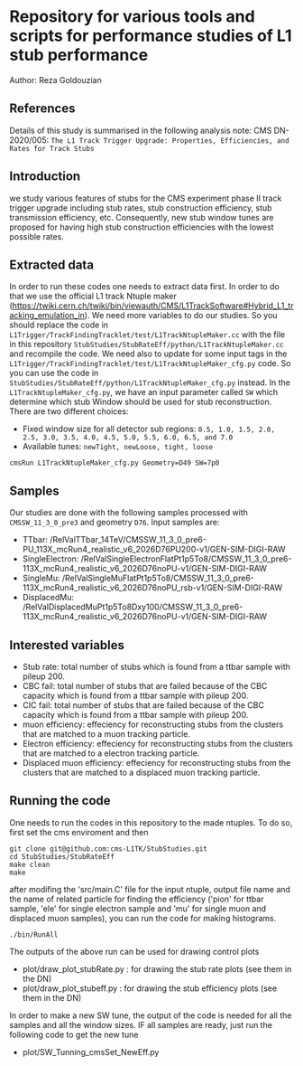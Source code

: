 # Repository for various tools and scripts for performance studies of L1 stub performance
Author: Reza Goldouzian 
## References
Details of this study is summarised in the following analysis note: 
  CMS DN-2020/005: `The L1 Track Trigger Upgrade: Properties, Efficiencies, and Rates for Track Stubs`
## Introduction
we study various features of stubs for the CMS experiment phase II track trigger upgrade including stub rates, stub construction efficiency, stub transmission efficiency, etc. Consequently, new stub window tunes are proposed for having high stub construction efficiencies with the lowest possible rates.
## Extracted data
In order to run these codes one needs to extract data first. In order to do that we use the official L1 track Ntuple maker (https://twiki.cern.ch/twiki/bin/viewauth/CMS/L1TrackSoftware#Hybrid_L1_tracking_emulation_in). We need more variables to do our studies. So you should replace the code in `L1Trigger/TrackFindingTracklet/test/L1TrackNtupleMaker.cc` with the file in this repository `StubStudies/StubRateEff/python/L1TrackNtupleMaker.cc` and recompile the code. We need also to update for some input tags in the `L1Trigger/TrackFindingTracklet/test/L1TrackNtupleMaker_cfg.py` code. So you can use the code in `StubStudies/StubRateEff/python/L1TrackNtupleMaker_cfg.py` instead. In the `L1TrackNtupleMaker_cfg.py`, we have an input parameter called `SW` which determine which stub Window should be used for stub reconstruction. There are two different choices:
- Fixed window size for all detector sub regions: `0.5, 1.0, 1.5, 2.0, 2.5, 3.0, 3.5, 4.0, 4.5, 5.0, 5.5, 6.0, 6.5, and 7.0`
- Available tunes: `newTight, newLoose, tight, loose`
```
cmsRun L1TrackNtupleMaker_cfg.py Geometry=D49 SW=7p0
```
## Samples
Our studies are done with the following samples processed with `CMSSW_11_3_0_pre3` and geometry `D76`. Input samples are:
- TTbar: /RelValTTbar_14TeV/CMSSW_11_3_0_pre6-PU_113X_mcRun4_realistic_v6_2026D76PU200-v1/GEN-SIM-DIGI-RAW
- SingleElectron: /RelValSingleElectronFlatPt1p5To8/CMSSW_11_3_0_pre6-113X_mcRun4_realistic_v6_2026D76noPU-v1/GEN-SIM-DIGI-RAW
- SingleMu: /RelValSingleMuFlatPt1p5To8/CMSSW_11_3_0_pre6-113X_mcRun4_realistic_v6_2026D76noPU_rsb-v1/GEN-SIM-DIGI-RAW
- DisplacedMu: /RelValDisplacedMuPt1p5To8Dxy100/CMSSW_11_3_0_pre6-113X_mcRun4_realistic_v6_2026D76noPU-v1/GEN-SIM-DIGI-RAW
## Interested variables
- Stub rate: total number of stubs which is found from a ttbar sample with pileup 200.
- CBC fail: total number of stubs that are failed because of the CBC capacity which is found from a ttbar sample with pileup 200.
- CIC fail:  total number of stubs that are failed because of the CBC capacity which is found from a ttbar sample with pileup 200.
- muon efficiency: effeciency for reconstructing stubs from the clusters that are matched to a muon tracking particle.
- Electron efficiency: effeciency for reconstructing stubs from the clusters that are matched to a electron tracking particle.
- Displaced muon efficiency: effeciency for reconstructing stubs from the clusters that are matched to a displaced muon tracking particle.
## Running the code
One needs to run the codes in this repository to the made ntuples. To do so, first set the cms enviroment and then
```
git clone git@github.com:cms-L1TK/StubStudies.git
cd StubStudies/StubRateEff
make clean
make
```
after modifing the 'src/main.C' file for the input ntuple, output file name and the name of related particle for finding the efficiency ('pion' for ttbar sample, 'ele' for single electron sample and 'mu' for single muon and displaced muon samples), you can run the code for making histograms.
```
./bin/RunAll
```
The outputs of the above run can be used for drawing control plots
- plot/draw_plot_stubRate.py : for drawing the stub rate plots (see them in the DN)
- plot/draw_plot_stubeff.py : for drawing the stub efficiency plots (see them in the DN)

In order to make a new SW tune, the output of the code is needed for all the samples and all the window sizes. IF all samples are ready, just run the following code to get the new tune
- plot/SW_Tunning_cmsSet_NewEff.py 

